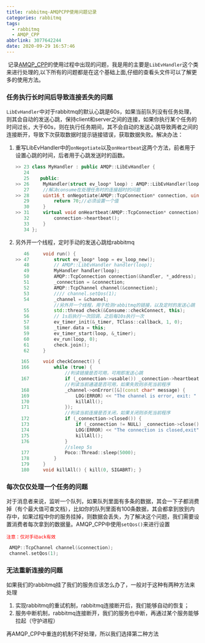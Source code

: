 ```yaml
---
title: rabbitmq-AMQPCPP使用问题记录
categories: rabbitmq
tags:
  - rabbitmq
  - AMQP_CPP
abbrlink: 3077642244
date: 2020-09-29 16:57:46
---
```


​		记录[AMQP_CPP](https://github.com/CopernicaMarketingSoftware/AMQP-CPP)的使用过程中出现的问题，我是用的主要是`LibEvHandler`这个类来进行处理的,以下所有的问题都是在这个基础上面,仔细的查看头文件可以了解更多的使用方法。

### 任务执行长时间后导致连接丢失的问题

`LibEvHandler`中对于rabbitmq的默认心跳是60s，如果当前队列没有任务处理，则其会自动的发送心跳，保持client和server之间的连接，如果你执行某个任务的时间过长，大于60s，则在执行任务期间，其不会自动的发送心跳导致两者之间的连接断开，导致下次获取数据时提示链接错误，获取数据失败。解决办法：

1. 重写LibEvHandler中的`onNegotiate`以及`onHeartbeat`这两个方法，前者用于设置心跳的时间，后者用于心跳发送时的函数。

   ~~~cpp
   >> 23 class MyHandler : public AMQP::LibEvHandler {
      24  
      25    public:
   >> 26     MyHandler(struct ev_loop* loop) : AMQP::LibEvHandler(loop) {}
      27     //解决consume在处理任务时的连接超时的问题
   >> 28     uint16_t onNegotiate(AMQP::TcpConnection* connection, uint16_t timeout) {
      29         return 70;//必须设置一个值
      30     }
   >> 31     virtual void onHeartbeat(AMQP::TcpConnection* connection) {
      32         connection->heartbeat();
      33     }
      34 };
   
   ~~~

2. 另外开一个线程，定时手动的发送心跳给rabbitmq

   ~~~cpp
      46     void run() {
   >> 47         struct ev_loop* loop = ev_loop_new();
      48         // AMQP::LibEvHandler handler(loop);
      49         MyHandler handler(loop);
      50         AMQP::TcpConnection connection(&handler, *_address);
      51         _connection = &connection;
      52         AMQP::TcpChannel channel(&connection);
      53         //// channel.setQos(1);
      54         _channel = &channel;
                 //另外开一个线程，用于检测rabbitmq的链接，以及定时的发送心跳
      55         std::thread check(&Consume::checkConnect, this);
      56         // 1s后执行一次回调，之后每10s执行一次
      57         ev_timer_init(&_timer, TClass::callback, 1, 0);
      58         _timer.data = this;
      59         ev_timer_start(loop, &_timer);
      60         ev_run(loop, 0);
      61         check.join();
      62     }
   
   ~~~

   ~~~cpp
     165     void checkConnect() {
     166         while (true) {
                     //判读链接是否可用，可用即发送心跳
     167             if (_connection->usable()) _connection->heartbeat();
                     //判读当前通道是否可用，如果失败则杀死当前程序
     168             _channel->onError([&](const char* message) {
     169                 LOG(ERROR) << "The channel is error, exit: " << message;
     170                 killAll();
     171             });
                     //判读当前连接是否关闭，如果关闭则杀死当前程序
     172             if (_connection->closed()) {
     173                 if (_connection != NULL) _connection->close();
     174                 LOG(ERROR) << "The connection is closed,exit";
     175                 killAll();
     176             }
                     //sleep 5s
     177             Poco::Thread::sleep(5000);
     178         }
     179     }
     180     void killAll() { kill(0, SIGABRT); }
   
   ~~~

### 每次仅仅处理一个任务的问题

​		对于消息者来说，监听一个队列，如果队列里面有多条的数据，其会一下子都消费掉（有个最大值可查文档），比如你的队列里面有100条数据，其会都拿到放到内存中，如果过程中你的服务挂掉，则数据会丢失，为了解决这个问题，我们需要设置消费者每次拿到的数据量。AMQP_CPP中使用`setQos()`来进行设置

<font color="red">`注意：仅对手动ack有效`</font>

~~~cpp
 AMQP::TcpChannel channel(&connection);
 channel.setQos(1);
~~~

### 无法重新连接的问题

如果我们的rabbitmq挂了我们的服务应该怎么办了，一般对于这种有两种方法来处理

1. 实现rabbitmq的重试机制，rabbitmq连接断开后，我们能够自动的恢复；
2. 服务中断机制，rabbitmq连接断开，我们的服务也中断，再通过某个服务能够拉起（守护进程）

再AMQP_CPP中重连的机制不好处理，所以我们选择第二种方法